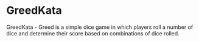 # GreedKata
GreedKata - Greed is a simple dice game in which players roll a number of dice and determine their score based on combinations of dice rolled.  
